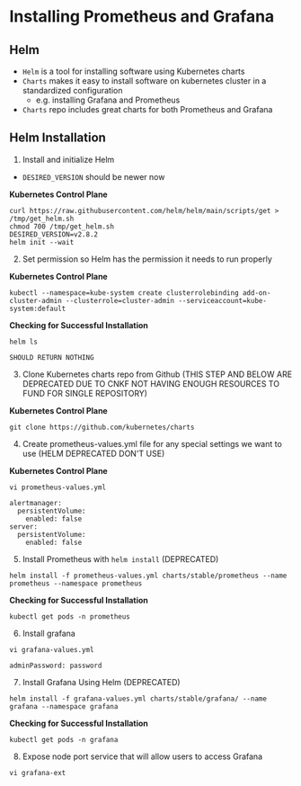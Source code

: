 # Installing Prometheus and Grafana

## Helm
- `Helm` is a tool for installing software using Kubernetes charts
- `Charts` makes it easy to install software on kubernetes cluster in a standardized configuration
    - e.g. installing Grafana and Prometheus
- `Charts` repo includes great charts for both Prometheus and Grafana

## Helm Installation

1. Install and initialize Helm
- `DESIRED_VERSION` should be newer now

**Kubernetes Control Plane**
```
curl https://raw.githubusercontent.com/helm/helm/main/scripts/get > /tmp/get_helm.sh
chmod 700 /tmp/get_helm.sh
DESIRED_VERSION=v2.8.2 
helm init --wait
```

2. Set permission so Helm has the permission it needs to run properly

**Kubernetes Control Plane**
```
kubectl --namespace=kube-system create clusterrolebinding add-on-cluster-admin --clusterrole=cluster-admin --serviceaccount=kube-system:default
```

**Checking for Successful Installation**
```
helm ls
```

```
SHOULD RETURN NOTHING
```

3. Clone Kubernetes charts repo from Github (THIS STEP AND BELOW ARE DEPRECATED DUE TO CNKF NOT HAVING ENOUGH RESOURCES TO FUND FOR SINGLE REPOSITORY)

**Kubernetes Control Plane**
```
git clone https://github.com/kubernetes/charts
```

4. Create prometheus-values.yml file for any special settings we want to use (HELM DEPRECATED DON'T USE)

**Kubernetes Control Plane**
```
vi prometheus-values.yml
```

```
alertmanager:
  persistentVolume:
    enabled: false
server:
  persistentVolume:
    enabled: false
```


5. Install Prometheus with `helm install` (DEPRECATED)

```
helm install -f prometheus-values.yml charts/stable/prometheus --name prometheus --namespace prometheus
```

**Checking for Successful Installation**
```
kubectl get pods -n prometheus
```

6. Install grafana

```
vi grafana-values.yml
```

```
adminPassword: password
```

7. Install Grafana Using Helm (DEPRECATED)

```
helm install -f grafana-values.yml charts/stable/grafana/ --name grafana --namespace grafana
```

**Checking for Successful Installation**
```
kubectl get pods -n grafana
```

8. Expose node port service that will allow users to access Grafana

```
vi grafana-ext
```


